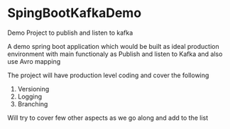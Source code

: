 # SpingBootKafkaDemo
Demo Project to publish and listen to kafka 

A demo spring boot application which would be built as ideal production environment with main functionaly as Publish and listen to Kafka and also use Avro mapping

The project will have production level coding and cover the following

1. Versioning
2. Logging
3. Branching

Will try to cover few other aspects as we go along and add to the list
